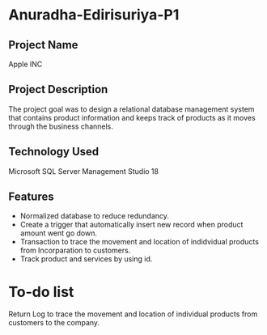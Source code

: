 # Anuradha-Edirisuriya-P1

## Project Name
Apple INC

## Project Description

The project goal was to design a relational database management system that contains product information and keeps track of products as it moves through the business channels.

## Technology Used
Microsoft SQL Server Management Studio 18

## Features

* Normalized database to reduce redundancy.
* Create a trigger that automatically insert new record when product amount went go down.
* Transaction to trace the movement and location of indidvidual products from Incorparation to customers.
* Track product and services by using id.

# To-do list
Return Log to trace the movement and location of individual products from customers to the company.


